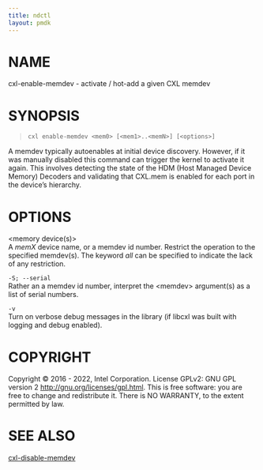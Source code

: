```yaml
---
title: ndctl
layout: pmdk
---
```


# NAME

cxl-enable-memdev - activate / hot-add a given CXL memdev

# SYNOPSIS

>     cxl enable-memdev <mem0> [<mem1>..<memN>] [<options>]

A memdev typically autoenables at initial device discovery. However, if
it was manually disabled this command can trigger the kernel to activate
it again. This involves detecting the state of the HDM (Host Managed
Device Memory) Decoders and validating that CXL.mem is enabled for each
port in the device’s hierarchy.

# OPTIONS

\<memory device(s)>  
A *memX* device name, or a memdev id number. Restrict the operation to
the specified memdev(s). The keyword *all* can be specified to indicate
the lack of any restriction.

`-S; --serial`  
Rather an a memdev id number, interpret the \<memdev> argument(s) as a
list of serial numbers.

`-v`  
Turn on verbose debug messages in the library (if libcxl was built with
logging and debug enabled).

# COPYRIGHT

Copyright © 2016 - 2022, Intel Corporation. License GPLv2: GNU GPL
version 2 <http://gnu.org/licenses/gpl.html>. This is free software: you
are free to change and redistribute it. There is NO WARRANTY, to the
extent permitted by law.

# SEE ALSO

[cxl-disable-memdev](cxl-disable-memdev.md)
